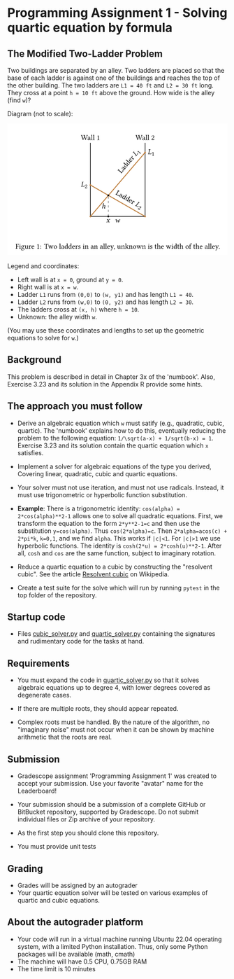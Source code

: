 # Programming Assignment 1 - Solving quartic equation by formula

## The Modified Two-Ladder Problem

Two buildings are separated by an alley. Two ladders are placed so
that the base of each ladder is against one of the buildings and
reaches the top of the other building. The two ladders are `L1 = 40
ft` and `L2 = 30 ft` long. They cross at a point `h = 10 ft` above the
ground. How wide is the alley (find `w`)?

Diagram (not to scale):

![Two ladders in an alley](TwoLadders.png)


Legend and coordinates:
- Left wall is at `x = 0`, ground at `y = 0`.
- Right wall is at `x = w`.
- Ladder `L1` runs from `(0,0)` to `(w, y1)` and has length `L1 = 40`.
- Ladder `L2` runs from `(w,0)` to `(0, y2)` and has length `L2 = 30`.
- The ladders cross at `(x, h)` where `h = 10`.
- Unknown: the alley width `w`.

(You may use these coordinates and lengths to set up the geometric equations to solve for `w`.)


## Background

This problem is described in detail in Chapter 3x of the 'numbook'.
Also, Exercise 3.23 and its solution in the Appendix R provide some hints.


## The approach you must follow

  * Derive an algebraic equation which `w` must satify (e.g., quadratic, cubic,
  quartic). The 'numbook' explains how to do this, eventually reducing
  the problem to the following equation: `1/\sqrt(a-x) + 1/sqrt(b-x) = 1`.
  Exercise 3.23 and its solution contain the quartic equation which
  `x` satisfies.
  
  * Implement a solver for algebraic equations of the type you derived,
  Covering linear, quadratic, cubic and quartic equations.

  * Your solver must not use iteration, and must not use radicals.
  Instead, it must use trigonometric or hyperbolic function substitution.
  
  * **Example**: There is a trigonometric identity:
  `cos(alpha) = 2*cos(alpha)**2-1` allows one to solve all quadratic
  equations. First, we transform the equation to the form
  `2*y**2-1=c` and then use the substitution `y=cos(alpha)`. Thus
  `cos(2*alpha)=c`. Then `2*alpha=acos(c) + 2*pi*k`, `k=0,1`, and we find `alpha`.
  This works if `|c|<1`. For `|c|>1` we use hyperbolic
  functions. The identity is `cosh(2*u) = 2*cosh(u)**2-1`.
  After all, `cosh` and `cos` are the same function, subject to
  imaginary rotation.


  * Reduce a quartic equation to a cubic by constructing the
  "resolvent cubic". See the article [Resolvent  cubic](https://en.wikipedia.org/wiki/Resolvent_cubic) on Wikipedia.


  * Create a test suite for the solve which will run by running `pytest`
  in the top folder of the repository.
  
## Startup code

  * Files [cubic_solver.py](cubic_solver.py) and
  [quartic_solver.py](quartic_solver.py) containing the signatures and
  rudimentary code for the tasks at hand.
  
  
## Requirements

  * You must expand the code in [quartic_solver.py](quartic_solver.py) 
  so that it solves algebraic equations up to degree 4, with lower degrees
  covered as degenerate cases.
  
  * If there are multiple roots, they should appear repeated.
  
  * Complex roots must be handled. By the nature of the algorithm, no
  "imaginary noise" must not occur when it can be shown by machine
  arithmetic that the roots are real.
  
## Submission

  * Gradescope assignment 'Programming Assignment 1' was 
  created to accept your submission. Use your favorite "avatar" name
  for the Leaderboard!
  
  * Your submission should be a submission of a complete
  GitHub or BitBucket repository, supported by Gradescope. Do not
  submit individual files or Zip archive of your repository.

  * As the first step you should clone this repository.
  * You must provide unit tests

## Grading
  * Grades will be assigned by an autograder
  * Your quartic equation solver will be tested on various
  examples of quartic and cubic equations.

## About the autograder platform

  * Your code will run in a virtual machine running Ubuntu 22.04 operating
  system, with a limited Python installation. Thus, only some Python packages
  will be available (math, cmath)
  * The machine will have 0.5 CPU, 0.75GB RAM
  * The time limit is 10 minutes
